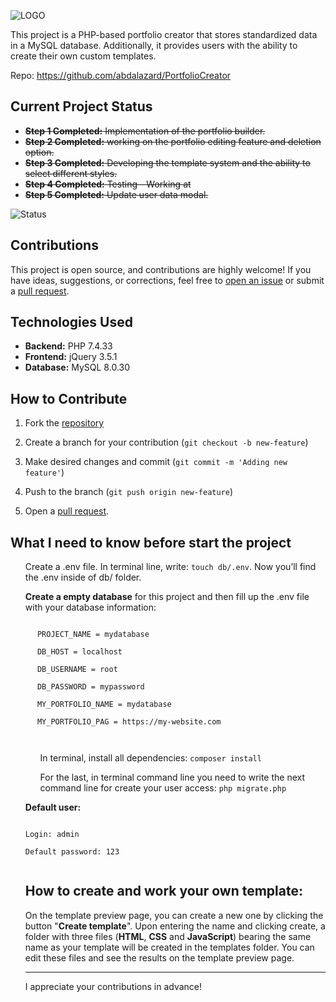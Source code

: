 <!DOCTYPE html>
<html>
<head>
  <meta charset="utf-8">
  <meta name="viewport" content="width=device-width, initial-scale=1.0">
  <link rel="stylesheet" href="https://stackedit.io/style.css" />
</head>

<body class="stackedit">
  <div class="stackedit__html"><p><img src="https://raw.githubusercontent.com/abdalazard/PortfolioCreator/main/icon/icon.png" alt="LOGO"></p>
<p>This project is a PHP-based portfolio creator that stores
        standardized data in a MySQL database. Additionally, it provides
        users with the ability to create their own custom templates.</p>
      <p>Repo: <a
          href="https://github.com/abdalazard/PortfolioCreator">https://github.com/abdalazard/PortfolioCreator</a></p>
      <h2 id="current-project-status">Current Project Status</h2>
      <ul>
        <li><s><strong>Step 1 Completed:</strong> Implementation of the
            portfolio builder.</s></li>
        <li><s><strong>Step 2 Completed:</strong> working on
            the portfolio editing feature and deletion
            option.</s></li>
        <li><s><strong>Step 3 Completed:</strong> Developing the
            template system and the ability to select different
            styles.</s></li>
        <li><s><strong>Step 4 Completed:</strong> Testing - Working at</s></li>
        <li><s><strong>Step 5 Completed:</strong> Update user data
            modal.</s></li>
      </ul>
      <p><img
          src="http://img.shields.io/static/v1?label=STEP%206%20-%20CREATE%20A%20DOCUMENTATION%20AND%20PUBLISH%20IT%20&amp;message=WORKING%20ON%20IT&amp;color=GREEN&amp;style=for-the-badge"
          alt="Status"></p>
      <h2 id="contributions">Contributions</h2>
      <p>This project is open source, and contributions are highly
        welcome! If you have ideas, suggestions, or corrections, feel
        free to <a
          href="https://github.com/abdalazard/Portfolio-Creator/issues/new">open
          an issue</a> or submit a <a
          href="https://github.com/abdalazard/Portfolio-Creator/compare">pull
          request</a>.</p>
      <h2 id="technologies-used">Technologies Used</h2>
      <ul>
        <li><strong>Backend:</strong> PHP 7.4.33</li>
        <li><strong>Frontend:</strong> jQuery 3.5.1</li>
        <li><strong>Database:</strong> MySQL 8.0.30</li>
      </ul>
      <h2 id="how-to-contribute">How to Contribute</h2>
      <ol>
        <li>
          <p>Fork the <a
              href="https://github.com/abdalazard/PortfolioCreator">repository</a></p>
        </li>
        <li>
          <p>Create a branch for your contribution (<code>git checkout -b new-feature</code>)</p>
        </li>
        <li>
          <p>Make desired changes and commit (<code>git commit -m 'Adding new feature'</code>)</p>
        </li>
        <li>
          <p>Push to the branch (<code>git push origin new-feature</code>)</p>
        </li>
        <li>
          <p>Open a <a
              href="https://github.com/abdalazard/Portfolio-Creator/compare">pull
              request</a>.</p>
        </li>
      </ol>
      <h2 id="how-to-contribute">What I need to know before start the
        project</h2>
      <ul>
        <p>Create a .env file. In terminal line, write: <code>touch db/.env</code>. Now you’ll find the .env inside of db/ folder.</p>
      </ul>
      <ul>
        <p><strong>Create a empty database</strong> for this project
          and then fill up the .env file with your database
          information:</p>
      </ul>
      <pre><code>
      PROJECT_NAME = mydatabase<br>
      DB_HOST = localhost<br>
      DB_USERNAME = root<br>
      DB_PASSWORD = mypassword<br>
      MY_PORTFOLIO_NAME = mydatabase<br>
      MY_PORTFOLIO_PAG = https://my-website.com<br>
    </code></pre>
      <ol start="8">
        <ul>
          <p>In terminal, install all dependencies: <code>composer install</code></p>
        </ul>
        <ul>
          <p>For the last, in terminal command line you need to write
            the next command line
             for create your user access:
            <code>php migrate.php</code></p>
        </ul>
      <p><strong>Default user:</strong></p>
      <pre><code>
Login: admin<br>
Default password: 123
      </code></pre>
      <h2 id="how-to-contribute">How to create and work your own template:</h2>
      <p>On the template preview page, you can create a new one by
        clicking the button "<strong>Create template</strong>".
        Upon entering the name and clicking create, a folder with three files
        (<strong>HTML</strong>, <strong>CSS</strong> and
        <strong>JavaScript</strong>) bearing the same name as your template
        will be created in the templates folder. You can edit these files and
        see the results on the template preview page.
      </p>
      <hr />
      <p>I appreciate your contributions in advance!</p>
    </ol>

</div>
</body>

</html>
